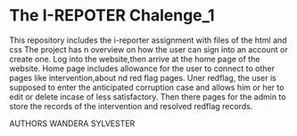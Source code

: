 # The I-REPOTER Chalenge_1

This repository includes the i-reporter assignment with files of the html and css
The project has n overview on how the user can sign into an account or create one.
Log into the website,then arrive at the home page of the website.
Home page includes allowance for the user to connect to other pages like intervention,about nd red flag pages.
Uner redflag, the user is supposed to enter the anticipated corruption case and allows him or  her to edit or delete incase of less satisfactory.
Then there pages for the admin to store the records of the intervention and resolved redflag records.



AUTHORS
WANDERA SYLVESTER
